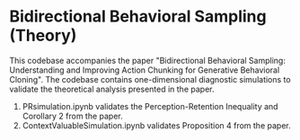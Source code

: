 # Bidirectional Behavioral Sampling (Theory)
This codebase accompanies the paper "Bidirectional Behavioral Sampling: Understanding and Improving Action Chunking for Generative Behavioral Cloning".
The codebase contains one-dimensional diagnostic simulations to validate the theoretical analysis presented in the paper. 

1. PRsimulation.ipynb validates the Perception-Retention Inequality and Corollary 2 from the paper.
2. ContextValuableSimulation.ipynb validates Proposition 4 from the paper. 
